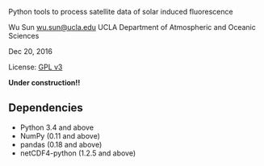 Python tools to process satellite data of solar induced fluorescence

Wu Sun <wu.sun@ucla.edu>
UCLA Department of Atmospheric and Oceanic Sciences

Dec 20, 2016

License: [GPL v3](https://www.gnu.org/licenses/gpl-3.0-standalone.html)

**Under construction!!**

## Dependencies

- Python 3.4 and above
- NumPy (0.11 and above)
- pandas (0.18 and above)
- netCDF4-python (1.2.5 and above)
